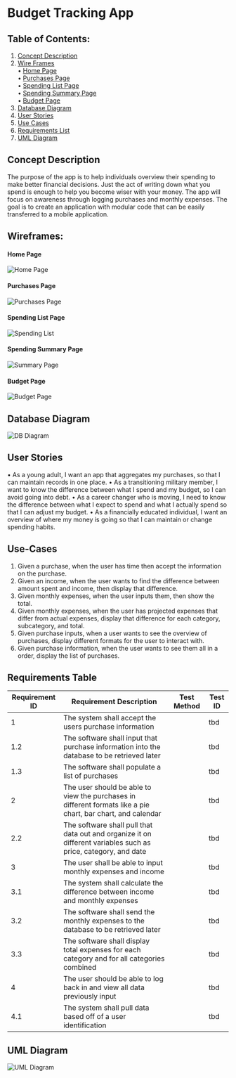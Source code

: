 # Budget Tracking App

## Table of Contents:

1. [Concept Description](#concept-description)
2. [Wire Frames](#wireframes) <br/>
• [Home Page](#home-page) <br/>
• [Purchases Page](#purchases-page) <br/>
• [Spending List Page](#spending-list-page) <br/>
• [Spending Summary Page](#spending-summary-page) <br/>
• [Budget Page](#budget-page) <br/>
3. [Database Diagram](#database-diagram)
4. [User Stories](#user-stories)
5. [Use Cases](#use-cases)
6. [Requirements List](#requirements-table)
7. [UML Diagram](#uml-diagram)



## Concept Description
The purpose of the app is to help individuals overview their spending to make better financial decisions. Just the act of writing down what you spend is enough to help you become wiser with your money. The app will focus on awareness through logging purchases and monthly expenses. The goal is to create an application with modular code that can be easily transferred to a mobile application.

## Wireframes:

#### Home Page
![Home Page](https://github.com/jonathanrhoads/budget-tracker/blob/main/images/home.jpg "Home Page")

#### Purchases Page
![Purchases Page](https://github.com/jonathanrhoads/budget-tracker/blob/main/images/purchase.jpg "Purchases Page")

#### Spending List Page
![Spending List](https://github.com/jonathanrhoads/budget-tracker/blob/main/images/spendingList.jpg "Spending List")

#### Spending Summary Page
![Summary Page](https://github.com/jonathanrhoads/budget-tracker/blob/main/images/summary.jpg "Summary Page")

#### Budget Page
![Budget Page](https://github.com/jonathanrhoads/budget-tracker/blob/main/images/budget.jpg "Budget Page")


## Database Diagram
![DB Diagram](https://github.com/jonathanrhoads/budget-tracker/blob/main/images/DBDiagram.jpg "DB Diagram")


## User Stories
•	As a young adult, I want an app that aggregates my purchases, so that I can maintain records in one place.
•	As a transitioning military member, I want to know the difference between what I spend and my budget, so I can avoid going into debt.
•	As a career changer who is moving, I need to know the difference between what I expect to spend and what I actually spend so that I can adjust my budget.
•	As a financially educated individual, I want an overview of where my money is going so that I can maintain or change spending habits.

## Use-Cases
1.	Given a purchase, when the user has time then accept the information on the purchase.
2.	Given an income, when the user wants to find the difference between amount spent and income, then display that difference.
3.	Given monthly expenses, when the user inputs them, then show the total.
4.	Given monthly expenses, when the user has projected expenses that differ from actual expenses, display that difference for each category, subcategory, and total.
5.	Given purchase inputs, when a user wants to see the overview of purchases, display different formats for the user to interact with.
6.	Given purchase information, when the user wants to see them all in a order, display the list of purchases.

## Requirements Table
| Requirement ID | Requirement Description | Test Method | Test ID |
|----------------|-------------------------|-------------|---------|
| 1   		     | The system shall accept the users purchase information |  			 |	tbd	   |
| 1.2  		     | The software shall input that purchase information into the database to be retrieved later |  			 |	tbd	   |
| 1.3 		     | The software shall populate a list of purchases |  			 |	tbd	   |
| 2   		     | The user should be able to view the purchases in different formats like a pie chart, bar chart, and calendar |  			 |	tbd	   |
| 2.2  		     | The software shall pull that data out and organize it on different variables such as price, category, and date |  			 |	tbd	   |
| 3   		     | The user shall be able to input monthly expenses and income |  			 |	tbd	   |
| 3.1  		     | The system shall calculate the difference between income and monthly expenses |  			 |	tbd	   |
| 3.2  		     | The software shall send the monthly expenses to the database to be retrieved later |  			 |	tbd	   |
| 3.3  		     | The software shall display total expenses for each category and for all categories combined |  			 |	tbd	   |
| 4   		     | The user should be able to log back in and view all data previously input |  			 |	tbd	   |
| 4.1  		     | The system shall pull data based off of a user identification |  			 |	tbd	   |

## UML Diagram
![UML Diagram](https://github.com/jonathanrhoads/budget-tracker/blob/main/images/uml.jpg "UML Diagram")
